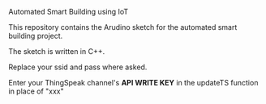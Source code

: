 Automated Smart Building using IoT


This repository contains the Arudino sketch for the automated smart building project.

The sketch is written in C++.

Replace your ssid and pass where asked.

Enter your ThingSpeak channel's <strong>API WRITE KEY</strong> in the updateTS function in place of "xxx"